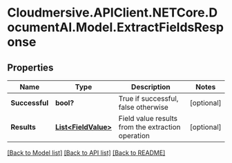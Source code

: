 # Cloudmersive.APIClient.NETCore.DocumentAI.Model.ExtractFieldsResponse
## Properties

Name | Type | Description | Notes
------------ | ------------- | ------------- | -------------
**Successful** | **bool?** | True if successful, false otherwise | [optional] 
**Results** | [**List&lt;FieldValue&gt;**](FieldValue.md) | Field value results from the extraction operation | [optional] 

[[Back to Model list]](../README.md#documentation-for-models) [[Back to API list]](../README.md#documentation-for-api-endpoints) [[Back to README]](../README.md)

